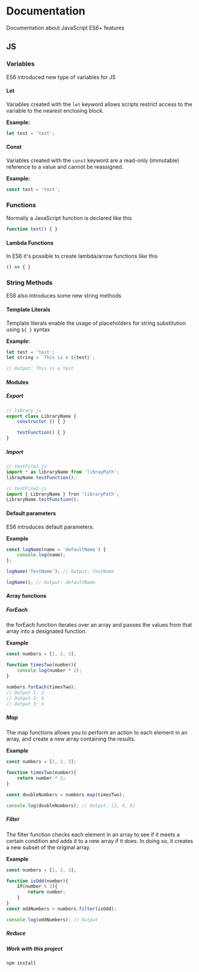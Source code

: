 # Documentation
Documentation about JavaScript ES6+ features

## JS

### Variables
ES6 introduced new type of variables for JS

#### Let
Variables created with the `let` keyword allows scripts restrict access to the variable to the nearest enclosing block.

**Example:**
```js
let test = 'test';
```

#### Const
Variables created with the `const` keyword are a read-only (immutable) reference to a value and cannot be reassigned.

**Example:**
```js
const test = 'test';
```

### Functions
Normally a JavaScript function is declared like this
```js
function test() { }
```

#### Lambda Functions
In ES6 it's possible to create lambda/arrow functions like this
```js
() => { }
```

### String Methods
ES6 also introduces some new string methods

#### Template Literals
Template literals enable the usage of placeholders for string substitution using `${ }` syntax

**Example:**
```js
let test = 'test';
let string = `This is a ${test}`;

// Output: This is a test
```

#### Modules

##### Export
```javascript
// library.js
export class LibraryName {
    constructor () { }

    testFunction() { }
}
```

##### Import
```javascript
// testFile1.js
import * as libraryName from 'librayPath';
librayName.testFunction();

// testFile2.js
import { LibraryName } fron 'libraryPath';
LibraryName.testFunction();
```

#### Default parameters
ES6 introduces default parameters.

**Example**
```javascript
const logName(name = 'defaultName') {
    console.log(name);
};

logName('TestName'); // Output: TestName

logName(); // Output: defaultName
```

#### Array functions

##### ForEach
the forEach function iterates over an array and passes the values from that array into a designated function.

**Example**
```javascript
const numbers = [1, 2, 3];

function timesTwo(number){
    console.log(number * 2);
}

numbers.forEach(timesTwo);
// Output 1: 2
// Output 2: 4
// Output 3: 6
```

##### Map
The map functions allows you to perform an action to each element in an array, and create a new array containing the results.

**Example**
```javascript
const numbers = [1, 2, 3];

function timesTwo(number){
    return number * 2;
}

const doubleNumbers = numbers.map(timesTwo);

console.log(doubleNumbers); // Output: [2, 4, 6]
```

##### Filter
The filter function checks each element in an array to see if it meets a certain condition and adds it to a new array if it does. In doing so, it creates a new subset of the original array.

**Example**
```javascript
const numbers = [1, 2, 3];

function isOdd(number){
    if(number % 2){
        return number;
    }
}
const oddNumbers = numbers.filter(isOdd);

console.log(oddNumbers); // Output
```

##### Reduce

##### Work with this project

```bash
npm install
```